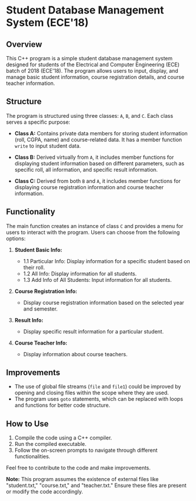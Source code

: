 # Student Database Management System (ECE'18)

## Overview

This C++ program is a simple student database management system designed for students of the Electrical and Computer Engineering (ECE) batch of 2018 (ECE'18). The program allows users to input, display, and manage basic student information, course registration details, and course teacher information.

## Structure

The program is structured using three classes: `A`, `B`, and `C`. Each class serves a specific purpose:

- **Class A:** Contains private data members for storing student information (roll, CGPA, name) and course-related data. It has a member function `write` to input student data.

- **Class B:** Derived virtually from `A`, it includes member functions for displaying student information based on different parameters, such as specific roll, all information, and specific result information.

- **Class C:** Derived from both `B` and `A`, it includes member functions for displaying course registration information and course teacher information.

## Functionality

The main function creates an instance of class `C` and provides a menu for users to interact with the program. Users can choose from the following options:

1. **Student Basic Info:**
   - 1.1 Particular Info: Display information for a specific student based on their roll.
   - 1.2 All Info: Display information for all students.
   - 1.3 Add Info of All Students: Input information for all students.

2. **Course Registration Info:**
   - Display course registration information based on the selected year and semester.

3. **Result Info:**
   - Display specific result information for a particular student.

4. **Course Teacher Info:**
   - Display information about course teachers.

## Improvements

- The use of global file streams (`file` and `file1`) could be improved by opening and closing files within the scope where they are used.
- The program uses `goto` statements, which can be replaced with loops and functions for better code structure.

## How to Use

1. Compile the code using a C++ compiler.
2. Run the compiled executable.
3. Follow the on-screen prompts to navigate through different functionalities.

Feel free to contribute to the code and make improvements.

**Note:** This program assumes the existence of external files like "student.txt," "course.txt," and "teacher.txt." Ensure these files are present or modify the code accordingly.
